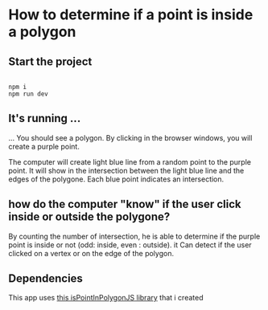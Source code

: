 # How to determine if a point is inside a polygon

## Start the project
<code>
npm i
npm run dev
</code>

## It's running ...
... You should see a polygon.
By clicking in the browser windows, you will create a purple point.


The computer will create light blue line from a random point to the purple point. It will show in the intersection between the light blue line and the edges of the polygone. Each blue point indicates an intersection.

## how do the computer "know" if the user click inside or outside the polygone?

By counting the number of intersection, he is able to determine if the purple point is inside or not (odd: inside, even : outside).
it Can detect if the user clicked on a vertex or on the edge of the polygon.

## Dependencies
This app uses [this isPointInPolygonJS library](https://github.com/alexmontdor69/isPointInPolygonJS) that i created